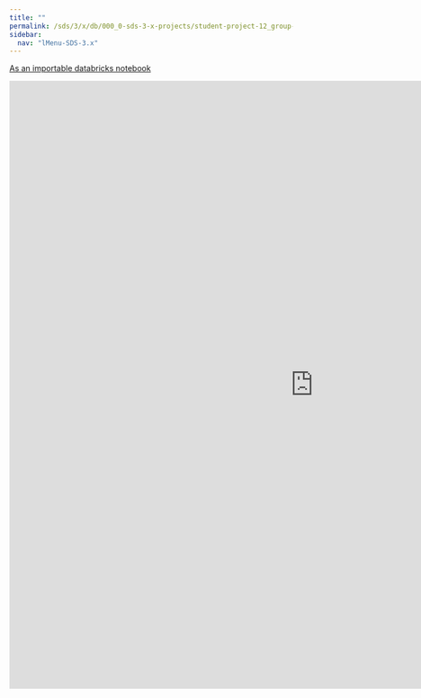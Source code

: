 ```yaml
---
title: ""
permalink: /sds/3/x/db/000_0-sds-3-x-projects/student-project-12_group-CovidPandemic/01_StreamToFile/
sidebar:
  nav: "lMenu-SDS-3.x"
---
```


[As an importable databricks notebook](https://lamastex.github.io/scalable-data-science/sds/3/x/db/000_0-sds-3-x-projects/student-project-12_group-CovidPandemic/01_StreamToFile.html)

<iframe src="https://lamastex.github.io/scalable-data-science/sds/3/x/db/000_0-sds-3-x-projects/student-project-12_group-CovidPandemic/01_StreamToFile.html" width="1080" height="1080" frameborder="0"></iframe>
